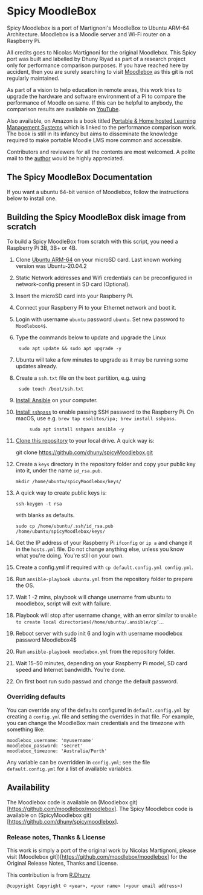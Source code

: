 # Spicy MoodleBox



Spicy Moodlebox is a port of Martignoni's MoodleBox to Ubuntu ARM-64 Architecture. Moodlebox is a Moodle server and Wi-Fi router on a Raspberry Pi. 

All credits goes to Nicolas Martignoni for the original Moodlebox. This Spicy port was built and labelled  by Dhuny Riyad  as part of a research project only for performance comparison purposes. 
If you have reached here by accident, then you are surely searching to visit [Moodlebox](https://moodlebox.net) as this git is not regularly maintained.

As part of a  vision  to help education in remote areas, this work tries to upgrade the hardware and software environment of a Pi to compare the performance of Moodle on same.
If this can be helpful to anybody, the comparison results are available on [YouTube](https://www.youtube.com/watch?v=xMDy_Yv33C8).  

Also available, on Amazon is a book titled [Portable & Home hosted Learning Management Systems](https://www.amazon.com/Portable-hosted-Learning-Management-Systems/dp/B091H18XFV) which is linked to the performance comparison work. The book is still in its infancy but aims to disseminate the knowledge required to make portable Moodle LMS more common and accessible.

Contributors and reviewers for all the contents are most welcomed. A polite mail to the [author](mailto:riyad@dhuny.org) would be highly appreciated.


## The Spicy MoodleBox Documentation


If you want a ubuntu 64-bit version of Moodlebox, follow the instructions below to install one.


## Building the Spicy MoodleBox disk image from scratch

To build a Spicy MoodleBox from scratch with this script, you need a Raspberry Pi 3B, 3B+ or 4B.

1. Clone [Ubuntu ARM-64](https://ubuntu.com/download/raspberry-pi) on your microSD card. Last known working version was Ubuntu-20.04.2
2. Static Network addresses and Wifi credentials can be preconfigured in network-config present in SD card (Optional).
3. Insert the microSD card into your Raspberry Pi.
4. Connect your Raspberry Pi to your Ethernet network and boot it.
5. Login with username `ubuntu` password `ubuntu`. Set new password to `Moodlebox4$`.
6. Type the commands below to update and upgrade the Linux

		sudo apt update && sudo apt upgrade -y
		
8. Ubuntu will take a few minutes to upgrade as it may be running some updates already. 
9. Create a `ssh.txt` file on the `boot` partition, e.g. using 
        
		sudo touch /boot/ssh.txt
		
7. [Install Ansible](https://docs.ansible.com/intro_installation.html) on your computer.
8. [Install `sshpass`](https://gist.github.com/arunoda/7790979) to enable passing SSH password to the Raspberry Pi. On macOS, use e.g. `brew tap esolitos/ipa; brew install sshpass`.

			sudo apt install sshpass ansible -y

10. [Clone this repository](https://github.com/dhuny/spicyMoodlebox.git) to your local drive. A quick way is:
	
	git clone https://github.com/dhuny/spicyMoodlebox.git
	
11. Create a `keys` directory in the repository folder and copy your public key into it, under the name `id_rsa.pub`.

		mkdir /home/ubuntu/spicyMoodlebox/keys/

13. A quick way to create public keys is: 

		ssh-keygen -t rsa

	with blanks as defaults. 
	
		sudo cp /home/ubuntu/.ssh/id_rsa.pub /home/ubuntu/spicyMoodlebox/keys/
	
1. Get the IP address of your Raspberry Pi `ifconfig` or `ip a` and change it in the `hosts.yml` file. Do not change anything else, unless you know what you're doing. You're still on your own.
1. Create a config.yml if required with 		`cp default.config.yml config.yml`.
1. Run   `ansible-playbook ubuntu.yml`   from the repository folder to prepare the OS.
1. Wait 1 -2 mins, playbook will change username from ubuntu to moodlebox, script will exit with failure.
1. Playbook will stop after username change, with an error similar to `Unable to create local directories(/home/ubuntu/.ansible/cp’`...
1. Reboot server with sudo init 6 and login with username moodlebox password Moodlebox4$
1. Run `ansible-playbook moodlebox.yml` from the repository folder.
1. Wait 15–50 minutes, depending on your Raspberry Pi model, SD card speed and Internet bandwidth. You're done.
1. On first boot run sudo passwd and change the default password.

### Overriding defaults

You can override any of the defaults configured in `default.config.yml` by creating a `config.yml` file and setting the overrides in that file. For example, you can change the MoodleBox main credentials and the timezone with something like:

    moodlebox_username: 'myusername'
    moodlebox_password: 'secret'
    moodlebox_timezone: 'Australia/Perth'

Any variable can be overridden in `config.yml`; see the file `default.config.yml` for a list of available variables.

## Availability

The Moodlebox code is available on (Moodlebox git)[https://github.com/moodlebox/moodlebox].
The Spicy Moodlebox code is available on (SpicyMoodlebox git)[https://github.com/dhuny/spicymoodlebox].

### Release notes, Thanks & License

This work is simply a port of the original work by Nicolas Martignoni, please visit (Moodlebox git])[https://github.com/moodlebox/moodlebox] for the Original Release Notes, Thanks and License. 

This contribution is from [R.Dhuny](riyad@dhuny.org)

```
@copyright Copyright © <year>, <your name> (<your email address>)
```


